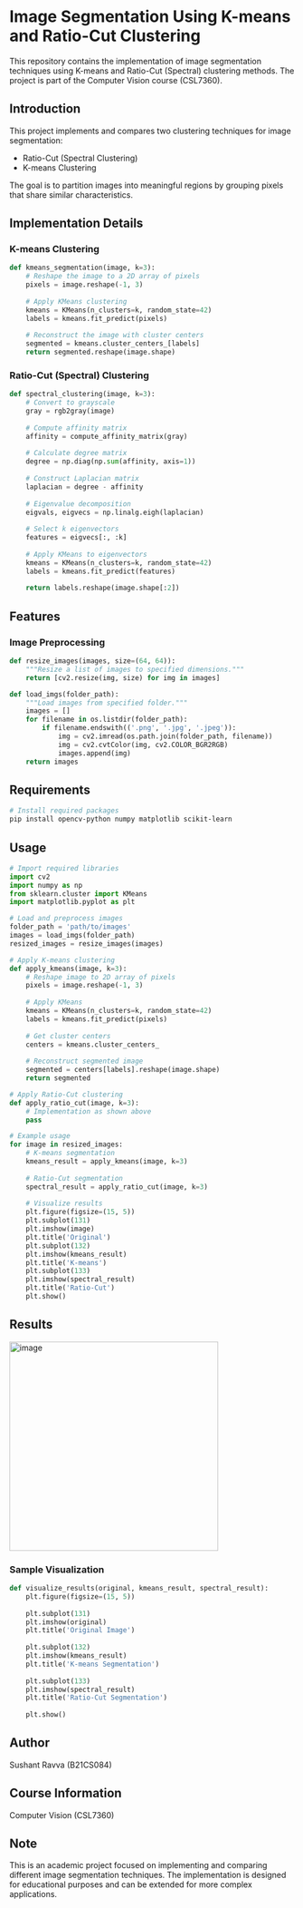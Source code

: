 # Image Segmentation Using K-means and Ratio-Cut Clustering

This repository contains the implementation of image segmentation techniques using K-means and Ratio-Cut (Spectral) clustering methods. The project is part of the Computer Vision course (CSL7360).

## Introduction

This project implements and compares two clustering techniques for image segmentation:
- Ratio-Cut (Spectral Clustering)
- K-means Clustering

The goal is to partition images into meaningful regions by grouping pixels that share similar characteristics.

## Implementation Details

### K-means Clustering
```python
def kmeans_segmentation(image, k=3):
    # Reshape the image to a 2D array of pixels
    pixels = image.reshape(-1, 3)
    
    # Apply KMeans clustering
    kmeans = KMeans(n_clusters=k, random_state=42)
    labels = kmeans.fit_predict(pixels)
    
    # Reconstruct the image with cluster centers
    segmented = kmeans.cluster_centers_[labels]
    return segmented.reshape(image.shape)
```

### Ratio-Cut (Spectral) Clustering
```python
def spectral_clustering(image, k=3):
    # Convert to grayscale
    gray = rgb2gray(image)
    
    # Compute affinity matrix
    affinity = compute_affinity_matrix(gray)
    
    # Calculate degree matrix
    degree = np.diag(np.sum(affinity, axis=1))
    
    # Construct Laplacian matrix
    laplacian = degree - affinity
    
    # Eigenvalue decomposition
    eigvals, eigvecs = np.linalg.eigh(laplacian)
    
    # Select k eigenvectors
    features = eigvecs[:, :k]
    
    # Apply KMeans to eigenvectors
    kmeans = KMeans(n_clusters=k, random_state=42)
    labels = kmeans.fit_predict(features)
    
    return labels.reshape(image.shape[:2])
```

## Features

### Image Preprocessing
```python
def resize_images(images, size=(64, 64)):
    """Resize a list of images to specified dimensions."""
    return [cv2.resize(img, size) for img in images]

def load_imgs(folder_path):
    """Load images from specified folder."""
    images = []
    for filename in os.listdir(folder_path):
        if filename.endswith(('.png', '.jpg', '.jpeg')):
            img = cv2.imread(os.path.join(folder_path, filename))
            img = cv2.cvtColor(img, cv2.COLOR_BGR2RGB)
            images.append(img)
    return images
```

## Requirements

```bash
# Install required packages
pip install opencv-python numpy matplotlib scikit-learn
```

## Usage

```python
# Import required libraries
import cv2
import numpy as np
from sklearn.cluster import KMeans
import matplotlib.pyplot as plt

# Load and preprocess images
folder_path = 'path/to/images'
images = load_imgs(folder_path)
resized_images = resize_images(images)

# Apply K-means clustering
def apply_kmeans(image, k=3):
    # Reshape image to 2D array of pixels
    pixels = image.reshape(-1, 3)
    
    # Apply KMeans
    kmeans = KMeans(n_clusters=k, random_state=42)
    labels = kmeans.fit_predict(pixels)
    
    # Get cluster centers
    centers = kmeans.cluster_centers_
    
    # Reconstruct segmented image
    segmented = centers[labels].reshape(image.shape)
    return segmented

# Apply Ratio-Cut clustering
def apply_ratio_cut(image, k=3):
    # Implementation as shown above
    pass

# Example usage
for image in resized_images:
    # K-means segmentation
    kmeans_result = apply_kmeans(image, k=3)
    
    # Ratio-Cut segmentation
    spectral_result = apply_ratio_cut(image, k=3)
    
    # Visualize results
    plt.figure(figsize=(15, 5))
    plt.subplot(131)
    plt.imshow(image)
    plt.title('Original')
    plt.subplot(132)
    plt.imshow(kmeans_result)
    plt.title('K-means')
    plt.subplot(133)
    plt.imshow(spectral_result)
    plt.title('Ratio-Cut')
    plt.show()
```

## Results
<img width="369" alt="image" src="https://github.com/user-attachments/assets/867af3d3-0ed2-4d5e-82a7-72e3b5abb529">

### Sample Visualization
```python
def visualize_results(original, kmeans_result, spectral_result):
    plt.figure(figsize=(15, 5))
    
    plt.subplot(131)
    plt.imshow(original)
    plt.title('Original Image')
    
    plt.subplot(132)
    plt.imshow(kmeans_result)
    plt.title('K-means Segmentation')
    
    plt.subplot(133)
    plt.imshow(spectral_result)
    plt.title('Ratio-Cut Segmentation')
    
    plt.show()
```

## Author
Sushant Ravva (B21CS084)

## Course Information
Computer Vision (CSL7360)

## Note
This is an academic project focused on implementing and comparing different image segmentation techniques. The implementation is designed for educational purposes and can be extended for more complex applications.
